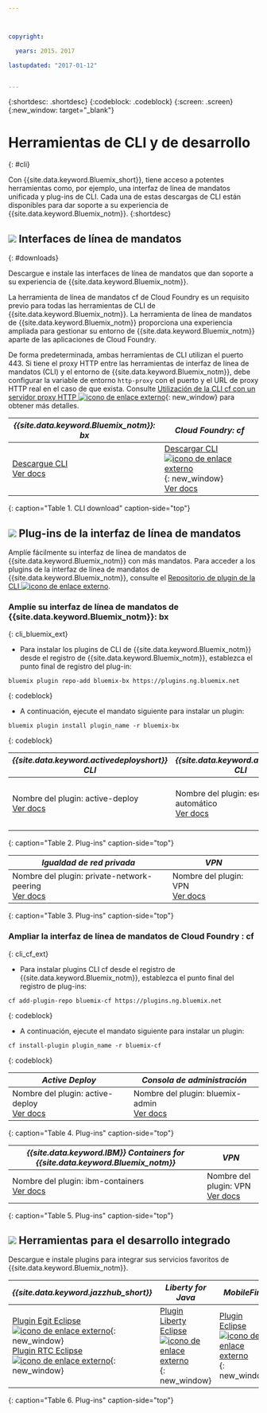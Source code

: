 ```yaml
---



copyright:

  years: 2015，2017

lastupdated: "2017-01-12"


---
```


{:shortdesc: .shortdesc}
{:codeblock: .codeblock}
{:screen: .screen}
{:new_window: target="_blank"}

# Herramientas de CLI y de desarrollo
{: #cli}

Con {{site.data.keyword.Bluemix_short}}, tiene acceso a potentes herramientas como, por ejemplo, una interfaz de línea de mandatos unificada y plug-ins de CLI. Cada una de estas descargas de CLI están disponibles para dar soporte a su experiencia de {{site.data.keyword.Bluemix_notm}}.
{:shortdesc}

## ![](./images/CLI.svg) Interfaces de línea de mandatos
{: #downloads}

Descargue e instale las interfaces de línea de mandatos que dan soporte a su experiencia de
{{site.data.keyword.Bluemix_notm}}.

La herramienta de línea de mandatos cf de Cloud Foundry es un requisito previo para todas las herramientas de CLI de {{site.data.keyword.Bluemix_notm}}. La herramienta de línea de mandatos de {{site.data.keyword.Bluemix_notm}} proporciona
una experiencia ampliada para gestionar su entorno de {{site.data.keyword.Bluemix_notm}} aparte de las aplicaciones de Cloud Foundry.

De forma predeterminada, ambas herramientas de CLI utilizan el puerto 443. Si tiene el proxy HTTP entre las herramientas de interfaz de línea de mandatos (CLI) y el entorno de {{site.data.keyword.Bluemix_notm}}, debe configurar la variable de entorno `http-proxy` con el puerto y el URL de proxy HTTP real en el caso de que exista. Consulte [Utilización de la CLI cf con un servidor proxy HTTP ![icono de enlace externo](../icons/launch-glyph.svg)](http://docs.cloudfoundry.org/cf-cli/http-proxy.html){: new_window} para obtener más detalles.


| *{{site.data.keyword.Bluemix_notm}}: bx* | *Cloud Foundry: cf* |
|---------------------|---------------|
| [Descargue CLI](http://clis.ng.bluemix.net/) <br> [Ver docs](/docs/cli/reference/bluemix_cli/index.html)|  [Descargar CLI ![icono de enlace externo](../icons/launch-glyph.svg)](https://github.com/cloudfoundry/cli/releases){: new_window}  <br> [Ver docs](/docs/cli/reference/cfcommands/index.html) |
{: caption="Table 1. CLI download" caption-side="top"}


## ![](./images/CLI_Plugin.svg) Plug-ins de la interfaz de línea de mandatos

Amplíe fácilmente su interfaz de línea de mandatos de {{site.data.keyword.Bluemix_notm}} con más mandatos. Para acceder
a los plugins de la interfaz de línea de mandatos de {{site.data.keyword.Bluemix_notm}}, consulte el
[Repositorio de plugin de la CLI ![icono de enlace externo](../icons/launch-glyph.svg)](https://plugins.ng.bluemix.net/). 

### Amplíe su interfaz de línea de mandatos de {{site.data.keyword.Bluemix_notm}}: bx
{: cli_bluemix_ext}

* Para instalar los plugins de CLI de {{site.data.keyword.Bluemix_notm}} desde el registro de {{site.data.keyword.Bluemix_notm}}, establezca el punto final de registro del plug-in:

```
bluemix plugin repo-add bluemix-bx https://plugins.ng.bluemix.net
```
{: codeblock}

* A continuación, ejecute el mandato siguiente para instalar un plugin:

```
bluemix plugin install plugin_name -r bluemix-bx
```
{: codeblock}


| *{{site.data.keyword.activedeployshort}} CLI* | *{{site.data.keyword.autoscaling}} CLI* | *IBM Containers*  |
|-----|-----|-----|
| Nombre del plugin: active-deploy <br> [Ver docs](/docs/services/ActiveDeploy/cli.html#cli) | Nombre del plugin: escalado automático <br> [Ver docs](/docs/cli/plugins/auto-scaling/index.html) |  Nombre del plugin: IBM-Containers  <br> [Ver docs](/docs/cli/plugins/containers/index.html) |
{: caption="Table 2. Plug-ins" caption-side="top"}

|  *Igualdad de red privada* | *VPN*  |
|-----|-----|
| Nombre del plugin: private-network-peering  <br> [Ver docs](/docs/cli/plugins/pnp/index.html) |Nombre del plugin: VPN  <br> [Ver docs](/docs/cli/plugins/bx_vpn/index.html) |
{: caption="Table 3. Plug-ins" caption-side="top"}


### Ampliar la interfaz de línea de mandatos de Cloud Foundry : cf
{: cli_cf_ext}

* Para instalar plugins CLI cf desde el registro de {{site.data.keyword.Bluemix_notm}}, establezca el punto final del registro de plug-ins:

```
cf add-plugin-repo bluemix-cf https://plugins.ng.bluemix.net
```
{: codeblock}

* A continuación, ejecute el mandato siguiente para instalar un plugin:

```
cf install-plugin plugin_name -r bluemix-cf
```
{: codeblock}


| *Active Deploy* | *Consola de administración* |
|-----------------|-----------------|
| Nombre del plugin: active-deploy <br>  [Ver docs](/docs/services/ActiveDeploy/cli.html#cli) |  Nombre del plugin: bluemix-admin <br> [Ver docs](/docs/cli/plugins/bluemix_admin/index.html) |
{: caption="Table 4. Plug-ins" caption-side="top"}


| *{{site.data.keyword.IBM}} Containers for {{site.data.keyword.Bluemix_notm}}* | *VPN* |
|-----------------|-----------------|
| Nombre del plugin: ibm-containers <br> [Ver docs](https://www.{DomainName}/docs/containers/container_cli_cfic.html#container_cli_cfic) | Nombre del plugin: VPN <br> [Ver docs](/docs/cli/plugins/vpn/index.html) |
{: caption="Table 5. Plug-ins" caption-side="top"}


## ![](./images/Integrated_Dev_Tools.svg) Herramientas para el desarrollo integrado

Descargue e instale plugins para integrar sus servicios favoritos de {{site.data.keyword.Bluemix_notm}}.

| *{{site.data.keyword.jazzhub_short}}* | *Liberty for Java* | *MobileFirst* | *{{site.data.keyword.rules_short}}* | *Eclipse Tools for Bluemix* |
|-------------|----------|----------|----------|----------|
| [Plugin Egit Eclipse ![icono de enlace externo](../icons/launch-glyph.svg)](https://hub.jazz.net/docs/reference/gitclient/#eclipse_using_egit){: new_window} <br> [Plugin RTC Eclipse ![icono de enlace externo](../icons/launch-glyph.svg)](https://hub.jazz.net/docs/reference/gitclient/#eclipse_using_rtc){: new_window}  | [Plugin Liberty Eclipse ![icono de enlace externo](../icons/launch-glyph.svg)](https://developer.ibm.com/wasdev/downloads/liberty-profile-using-eclipse/){: new_window}  | [Plugin Eclipse ![icono de enlace externo](../icons/launch-glyph.svg)](https://marketplace.eclipse.org/content/ibm-mobilefirst-platform-studio){: new_window}  | [Plugin Rules Designer Eclipse ![icono de enlace externo](../icons/launch-glyph.svg)](/docs/services/rules/index.html#rulov002)  | [Plugin Bluemix Eclipse ![icono de enlace externo](../icons/launch-glyph.svg)](https://console.ng.bluemix.net/docs/manageapps/eclipsetools/eclipsetools.html){: new_window}  |
{: caption="Table 6. Plug-ins" caption-side="top"}
